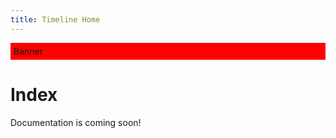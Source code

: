 ```yaml
---
title: Timeline Home
---
```


<div style="background-color: red; padding: 5px; width: 100% height: 100px; position: relative; top: 0; left: 0;">Banner</div>

# Index
Documentation is coming soon!
